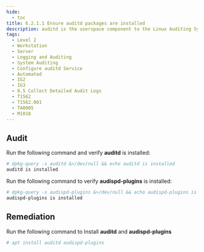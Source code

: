 ```yaml
---
hide:
  - toc
title: 6.2.1.1 Ensure auditd packages are installed
description: auditd is the userspace component to the Linux Auditing System. It's responsible for writing audit records to the disk
tags:
  - Level 2
  - Workstation
  - Server
  - Logging and Auditing
  - System Auditing
  - Configure auditd Service
  - Automated
  - IG2
  - IG3
  - 8.5 Collect Detailed Audit Logs
  - T1562
  - T1562.001
  - TA0005
  - M1018
---
```


## Audit
Run the following command and verify **auditd** is installed:
```bash
# dpkg-query -s auditd &>/dev/null && echo auditd is installed
auditd is installed
```

Run the following command to verify **audispd-plugins** is installed:
```bash
# dpkg-query -s audispd-plugins &>/dev/null && echo audispd-plugins is installed
audispd-plugins is installed
```

## Remediation
Run the following command to Install **auditd** and **audispd-plugins**
```bash
# apt install auditd audispd-plugins
```
